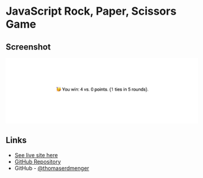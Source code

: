 # JavaScript Rock, Paper, Scissors Game

## Screenshot

![](./images/screenshot.png)

## Links

- [See live site here](https://thomaserdmenger.github.io/odin-rock-paper-scissors/)
- [GitHub Repository](https://github.com/thomaserdmenger/odin-rock-paper-scissors)
- GitHub - [@thomaserdmenger](https://github.com/thomaserdmenger)
